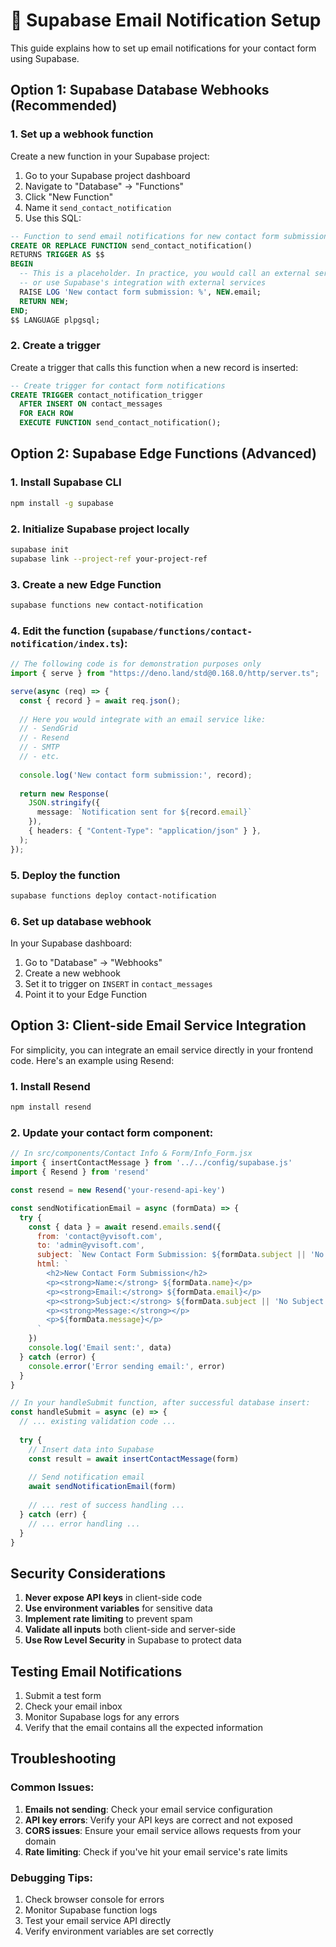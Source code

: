 # 📧 Supabase Email Notification Setup

This guide explains how to set up email notifications for your contact form using Supabase.

## Option 1: Supabase Database Webhooks (Recommended)

### 1. Set up a webhook function

Create a new function in your Supabase project:

1. Go to your Supabase project dashboard
2. Navigate to "Database" → "Functions"
3. Click "New Function"
4. Name it `send_contact_notification`
5. Use this SQL:

```sql
-- Function to send email notifications for new contact form submissions
CREATE OR REPLACE FUNCTION send_contact_notification()
RETURNS TRIGGER AS $$
BEGIN
  -- This is a placeholder. In practice, you would call an external service
  -- or use Supabase's integration with external services
  RAISE LOG 'New contact form submission: %', NEW.email;
  RETURN NEW;
END;
$$ LANGUAGE plpgsql;
```

### 2. Create a trigger

Create a trigger that calls this function when a new record is inserted:

```sql
-- Create trigger for contact form notifications
CREATE TRIGGER contact_notification_trigger
  AFTER INSERT ON contact_messages
  FOR EACH ROW
  EXECUTE FUNCTION send_contact_notification();
```

## Option 2: Supabase Edge Functions (Advanced)

### 1. Install Supabase CLI

```bash
npm install -g supabase
```

### 2. Initialize Supabase project locally

```bash
supabase init
supabase link --project-ref your-project-ref
```

### 3. Create a new Edge Function

```bash
supabase functions new contact-notification
```

### 4. Edit the function (`supabase/functions/contact-notification/index.ts`):

```typescript
// The following code is for demonstration purposes only
import { serve } from "https://deno.land/std@0.168.0/http/server.ts";

serve(async (req) => {
  const { record } = await req.json();
  
  // Here you would integrate with an email service like:
  // - SendGrid
  // - Resend
  // - SMTP
  // - etc.
  
  console.log('New contact form submission:', record);
  
  return new Response(
    JSON.stringify({ 
      message: `Notification sent for ${record.email}` 
    }),
    { headers: { "Content-Type": "application/json" } },
  );
});
```

### 5. Deploy the function

```bash
supabase functions deploy contact-notification
```

### 6. Set up database webhook

In your Supabase dashboard:
1. Go to "Database" → "Webhooks"
2. Create a new webhook
3. Set it to trigger on `INSERT` in `contact_messages`
4. Point it to your Edge Function

## Option 3: Client-side Email Service Integration

For simplicity, you can integrate an email service directly in your frontend code. Here's an example using Resend:

### 1. Install Resend

```bash
npm install resend
```

### 2. Update your contact form component:

```javascript
// In src/components/Contact Info & Form/Info_Form.jsx
import { insertContactMessage } from '../../config/supabase.js'
import { Resend } from 'resend'

const resend = new Resend('your-resend-api-key')

const sendNotificationEmail = async (formData) => {
  try {
    const { data } = await resend.emails.send({
      from: 'contact@yvisoft.com',
      to: 'admin@yvisoft.com',
      subject: `New Contact Form Submission: ${formData.subject || 'No Subject'}`,
      html: `
        <h2>New Contact Form Submission</h2>
        <p><strong>Name:</strong> ${formData.name}</p>
        <p><strong>Email:</strong> ${formData.email}</p>
        <p><strong>Subject:</strong> ${formData.subject || 'No Subject'}</p>
        <p><strong>Message:</strong></p>
        <p>${formData.message}</p>
      `
    })
    console.log('Email sent:', data)
  } catch (error) {
    console.error('Error sending email:', error)
  }
}

// In your handleSubmit function, after successful database insert:
const handleSubmit = async (e) => {
  // ... existing validation code ...
  
  try {
    // Insert data into Supabase
    const result = await insertContactMessage(form)
    
    // Send notification email
    await sendNotificationEmail(form)
    
    // ... rest of success handling ...
  } catch (err) {
    // ... error handling ...
  }
}
```

## Security Considerations

1. **Never expose API keys** in client-side code
2. **Use environment variables** for sensitive data
3. **Implement rate limiting** to prevent spam
4. **Validate all inputs** both client-side and server-side
5. **Use Row Level Security** in Supabase to protect data

## Testing Email Notifications

1. Submit a test form
2. Check your email inbox
3. Monitor Supabase logs for any errors
4. Verify that the email contains all the expected information

## Troubleshooting

### Common Issues:

1. **Emails not sending**: Check your email service configuration
2. **API key errors**: Verify your API keys are correct and not exposed
3. **CORS issues**: Ensure your email service allows requests from your domain
4. **Rate limiting**: Check if you've hit your email service's rate limits

### Debugging Tips:

1. Check browser console for errors
2. Monitor Supabase function logs
3. Test your email service API directly
4. Verify environment variables are set correctly